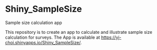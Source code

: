 # Shiny_SampleSize
Sample size calculation app

This repository is to create an app to calculate and illustrate sample size calculation for surveys. The App is available at https://yj-choi.shinyapps.io/Shiny_SampleSize/.
